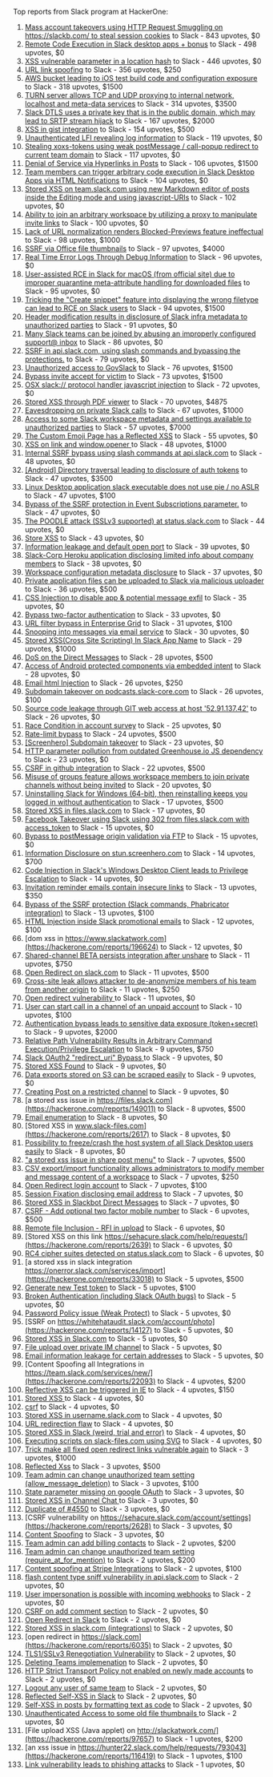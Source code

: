 Top reports from Slack program at HackerOne:

1. [Mass account takeovers using HTTP Request Smuggling on https://slackb.com/ to steal session cookies](https://hackerone.com/reports/737140) to Slack - 843 upvotes, $0
2. [Remote Code Execution in Slack desktop apps + bonus](https://hackerone.com/reports/783877) to Slack - 498 upvotes, $0
3. [XSS vulnerable parameter in a location hash](https://hackerone.com/reports/146336) to Slack - 446 upvotes, $0
4. [URL link spoofing](https://hackerone.com/reports/481472) to Slack - 356 upvotes, $250
5. [AWS bucket leading to iOS test build code and configuration exposure](https://hackerone.com/reports/404822) to Slack - 318 upvotes, $1500
6. [TURN server allows TCP and UDP proxying to internal network, localhost and meta-data services](https://hackerone.com/reports/333419) to Slack - 314 upvotes, $3500
7. [Slack DTLS uses a private key that is in the public domain, which may lead to SRTP stream hijack](https://hackerone.com/reports/531032) to Slack - 167 upvotes, $2000
8. [XSS in gist integration](https://hackerone.com/reports/11073) to Slack - 154 upvotes, $500
9. [Unauthenticated LFI revealing log information](https://hackerone.com/reports/272578) to Slack - 119 upvotes, $0
10. [Stealing xoxs-tokens using weak postMessage / call-popup redirect to current team domain](https://hackerone.com/reports/207170) to Slack - 117 upvotes, $0
11. [Denial of Service via Hyperlinks in Posts](https://hackerone.com/reports/1077136) to Slack - 106 upvotes, $1500
12. [Team members can trigger arbitrary code execution in Slack Desktop Apps via HTML Notifications](https://hackerone.com/reports/816156) to Slack - 104 upvotes, $0
13. [Stored XSS on team.slack.com using new Markdown editor of posts inside the Editing mode and using javascript-URIs](https://hackerone.com/reports/132104) to Slack - 102 upvotes, $0
14. [Ability to join an arbitrary workspace by utilizing a proxy to manipulate invite links](https://hackerone.com/reports/1716016) to Slack - 100 upvotes, $0
15. [Lack of URL normalization renders Blocked-Previews feature ineffectual](https://hackerone.com/reports/1102764) to Slack - 98 upvotes, $1000
16. [SSRF via Office file thumbnails](https://hackerone.com/reports/671935) to Slack - 97 upvotes, $4000
17. [Real Time Error Logs Through Debug Information](https://hackerone.com/reports/503283) to Slack - 96 upvotes, $0
18. [User-assisted RCE in Slack for macOS (from official site) due to improper quarantine meta-attribute handling for downloaded files](https://hackerone.com/reports/470637) to Slack - 95 upvotes, $0
19. [Tricking the "Create snippet" feature into displaying the wrong filetype can lead to RCE on Slack users](https://hackerone.com/reports/833080) to Slack - 94 upvotes, $1500
20. [Header modification results in disclosure of Slack infra metadata to unauthorized parties](https://hackerone.com/reports/727330) to Slack - 91 upvotes, $0
21. [Many Slack teams can be joined by abusing an improperly configured support@ inbox](https://hackerone.com/reports/239623) to Slack - 86 upvotes, $0
22. [SSRF in api.slack.com, using slash commands and bypassing the protections.](https://hackerone.com/reports/381129) to Slack - 79 upvotes, $0
23. [Unauthorized access to GovSlack](https://hackerone.com/reports/1758174) to Slack - 76 upvotes, $1500
24. [Bypass invite accept for victim](https://hackerone.com/reports/1663361) to Slack - 73 upvotes, $1500
25. [OSX slack:// protocol handler javascript injection](https://hackerone.com/reports/79348) to Slack - 72 upvotes, $0
26. [Stored XSS through PDF viewer](https://hackerone.com/reports/881557) to Slack - 70 upvotes, $4875
27. [Eavesdropping on private Slack calls](https://hackerone.com/reports/184698) to Slack - 67 upvotes, $1000
28. [Access to some Slack workspace metadata and settings available to unauthorized parties](https://hackerone.com/reports/130133) to Slack - 57 upvotes, $7000
29. [The Custom Emoji Page has a Reflected XSS](https://hackerone.com/reports/258198) to Slack - 55 upvotes, $0
30. [XSS on link and window.opener ](https://hackerone.com/reports/834071) to Slack - 48 upvotes, $1000
31. [Internal SSRF bypass using slash commands at api.slack.com](https://hackerone.com/reports/356765) to Slack - 48 upvotes, $0
32. [[Android] Directory traversal leading to disclosure of auth tokens](https://hackerone.com/reports/1378889) to Slack - 47 upvotes, $3500
33. [Linux Desktop application slack executable does not use pie / no ASLR](https://hackerone.com/reports/415272) to Slack - 47 upvotes, $100
34. [Bypass of the SSRF protection in Event Subscriptions parameter.](https://hackerone.com/reports/386292) to Slack - 47 upvotes, $0
35. [The POODLE attack (SSLv3 supported) at status.slack.com](https://hackerone.com/reports/375097) to Slack - 44 upvotes, $0
36. [Store XSS](https://hackerone.com/reports/187410) to Slack - 43 upvotes, $0
37. [Information leakage and default open port](https://hackerone.com/reports/305518) to Slack - 39 upvotes, $0
38. [Slack-Corp Heroku application disclosing limited info about company members](https://hackerone.com/reports/966814) to Slack - 38 upvotes, $0
39. [Workspace configuration metadata disclosure](https://hackerone.com/reports/864489) to Slack - 37 upvotes, $0
40. [Private application files can be uploaded to Slack via malicious uploader](https://hackerone.com/reports/375083) to Slack - 36 upvotes, $500
41. [CSS Injection to disable app & potential message exfil](https://hackerone.com/reports/679969) to Slack - 35 upvotes, $0
42. [Bypass  two-factor authentication](https://hackerone.com/reports/121696) to Slack - 33 upvotes, $0
43. [URL filter bypass in Enterprise Grid](https://hackerone.com/reports/500348) to Slack - 31 upvotes, $100
44. [Snooping into messages via email service](https://hackerone.com/reports/163938) to Slack - 30 upvotes, $0
45. [ Stored XSS(Cross Site Scripting) In Slack App Name](https://hackerone.com/reports/159460) to Slack - 29 upvotes, $1000
46. [DoS on the Direct Messages](https://hackerone.com/reports/746003) to Slack - 28 upvotes, $500
47. [Access of Android protected components via embedded intent](https://hackerone.com/reports/200427) to Slack - 28 upvotes, $0
48. [Email html Injection](https://hackerone.com/reports/1461194) to Slack - 26 upvotes, $250
49. [Subdomain takeover on podcasts.slack-core.com](https://hackerone.com/reports/195350) to Slack - 26 upvotes, $100
50. [Source code leakage through GIT web access at host '52.91.137.42'](https://hackerone.com/reports/148068) to Slack - 26 upvotes, $0
51. [Race Condition in account survey](https://hackerone.com/reports/165570) to Slack - 25 upvotes, $0
52. [Rate-limit bypass](https://hackerone.com/reports/165727) to Slack - 24 upvotes, $500
53. [[Screenhero] Subdomain takeover](https://hackerone.com/reports/142096) to Slack - 23 upvotes, $0
54. [HTTP parameter pollution from outdated Greenhouse.io JS dependency](https://hackerone.com/reports/335339) to Slack - 23 upvotes, $0
55. [CSRF in github integration](https://hackerone.com/reports/174328) to Slack - 22 upvotes, $500
56. [Misuse of groups feature allows workspace members to join private channels without being invited](https://hackerone.com/reports/1248852) to Slack - 20 upvotes, $0
57. [Uninstalling Slack for Windows (64-bit), then reinstalling keeps you logged in without authentication](https://hackerone.com/reports/238260) to Slack - 17 upvotes, $500
58. [Stored XSS in files.slack.com](https://hackerone.com/reports/827606) to Slack - 17 upvotes, $0
59. [Facebook Takeover using Slack using 302 from files.slack.com with access_token](https://hackerone.com/reports/6017) to Slack - 15 upvotes, $0
60. [Bypass to postMessage origin validation via FTP](https://hackerone.com/reports/210654) to Slack - 15 upvotes, $0
61. [Information Disclosure on stun.screenhero.com](https://hackerone.com/reports/175061) to Slack - 14 upvotes, $700
62. [Code Injection in Slack's Windows Desktop Client leads to Privilege Escalation](https://hackerone.com/reports/162955) to Slack - 14 upvotes, $0
63. [Invitation reminder emails contain insecure links](https://hackerone.com/reports/327674) to Slack - 13 upvotes, $350
64. [Bypass of the SSRF protection (Slack commands, Phabricator integration)](https://hackerone.com/reports/61312) to Slack - 13 upvotes, $100
65. [HTML Injection inside Slack promotional emails](https://hackerone.com/reports/321029) to Slack - 12 upvotes, $100
66. [dom xss in https://www.slackatwork.com](https://hackerone.com/reports/196624) to Slack - 12 upvotes, $0
67. [Shared-channel BETA persists integration after unshare](https://hackerone.com/reports/291822) to Slack - 11 upvotes, $750
68. [Open Redirect on slack.com](https://hackerone.com/reports/140447) to Slack - 11 upvotes, $500
69. [Cross-site leak allows attacker to de-anonymize members of his team from another origin](https://hackerone.com/reports/1068153) to Slack - 11 upvotes, $250
70. [Open redirect vulnerability ](https://hackerone.com/reports/2731) to Slack - 11 upvotes, $0
71. [User can start call in a channel of an unpaid account](https://hackerone.com/reports/147369) to Slack - 10 upvotes, $100
72. [Authentication bypass leads to sensitive data exposure (token+secret)](https://hackerone.com/reports/129918) to Slack - 9 upvotes, $2000
73. [Relative Path Vulnerability Results in Arbitrary Command Execution/Privilege Escalation](https://hackerone.com/reports/784714) to Slack - 9 upvotes, $750
74. [Slack OAuth2 "redirect_uri" Bypass ](https://hackerone.com/reports/2575) to Slack - 9 upvotes, $0
75. [Stored XSS Found](https://hackerone.com/reports/9774) to Slack - 9 upvotes, $0
76. [Data exports stored on S3 can be scraped easily](https://hackerone.com/reports/2746) to Slack - 9 upvotes, $0
77. [Creating Post on a restricted channel](https://hackerone.com/reports/151459) to Slack - 9 upvotes, $0
78. [a stored xss issue in https://files.slack.com](https://hackerone.com/reports/149011) to Slack - 8 upvotes, $500
79. [Email enumeration](https://hackerone.com/reports/2766) to Slack - 8 upvotes, $0
80. [Stored XSS in www.slack-files.com](https://hackerone.com/reports/2617) to Slack - 8 upvotes, $0
81. [Possibility to freeze/crash the host system of all Slack Desktop users easily](https://hackerone.com/reports/392728) to Slack - 8 upvotes, $0
82. ["a stored xss issue in share post menu"](https://hackerone.com/reports/148848) to Slack - 7 upvotes, $500
83. [CSV export/import functionality allows administrators to modify member and message content of a workspace](https://hackerone.com/reports/1661310) to Slack - 7 upvotes, $250
84. [Open Redirect login account](https://hackerone.com/reports/16718) to Slack - 7 upvotes, $100
85. [Session Fixation disclosing email address](https://hackerone.com/reports/2582) to Slack - 7 upvotes, $0
86. [Stored XSS in Slackbot Direct Messages](https://hackerone.com/reports/4561) to Slack - 7 upvotes, $0
87. [CSRF - Add optional two factor mobile number](https://hackerone.com/reports/155774) to Slack - 6 upvotes, $500
88. [Remote file Inclusion - RFI in upload](https://hackerone.com/reports/14092) to Slack - 6 upvotes, $0
89. [Stored XSS on this link https://sehacure.slack.com/help/requests/](https://hackerone.com/reports/2639) to Slack - 6 upvotes, $0
90. [RC4 cipher suites detected on status.slack.com](https://hackerone.com/reports/99157) to Slack - 6 upvotes, $0
91. [a stored xss in  slack integration  https://onerror.slack.com/services/import](https://hackerone.com/reports/33018) to Slack - 5 upvotes, $500
92. [Generate new Test token](https://hackerone.com/reports/147544) to Slack - 5 upvotes, $100
93. [Broken Authentication (including Slack OAuth bugs)](https://hackerone.com/reports/2559) to Slack - 5 upvotes, $0
94. [Password Policy issue (Weak Protect)](https://hackerone.com/reports/17160) to Slack - 5 upvotes, $0
95. [SSRF on https://whitehataudit.slack.com/account/photo](https://hackerone.com/reports/14127) to Slack - 5 upvotes, $0
96. [Stored XSS in Slack.com](https://hackerone.com/reports/6002) to Slack - 5 upvotes, $0
97. [File upload over private IM channel](https://hackerone.com/reports/143903) to Slack - 5 upvotes, $0
98. [Email information leakage for certain addresses](https://hackerone.com/reports/169992) to Slack - 5 upvotes, $0
99. [Content Spoofing all Integrations in https://team.slack.com/services/new/](https://hackerone.com/reports/22093) to Slack - 4 upvotes, $200
100. [Reflective XSS can be triggered in IE](https://hackerone.com/reports/2497) to Slack - 4 upvotes, $150
101. [Stored XSS ](https://hackerone.com/reports/2926) to Slack - 4 upvotes, $0
102. [csrf](https://hackerone.com/reports/2635) to Slack - 4 upvotes, $0
103. [Stored XSS in username.slack.com](https://hackerone.com/reports/2625) to Slack - 4 upvotes, $0
104. [URL redirection flaw](https://hackerone.com/reports/2622) to Slack - 4 upvotes, $0
105. [Stored XSS in Slack (weird, trial and error)](https://hackerone.com/reports/96337) to Slack - 4 upvotes, $0
106. [Executing scripts on slack-files.com using SVG](https://hackerone.com/reports/100565) to Slack - 4 upvotes, $0
107. [Trick make all fixed open redirect links vulnerable again](https://hackerone.com/reports/104087) to Slack - 3 upvotes, $1000
108. [Reflected Xss](https://hackerone.com/reports/2777) to Slack - 3 upvotes, $500
109. [Team admin can change unauthorized team setting (allow_message_deletion)](https://hackerone.com/reports/46750) to Slack - 3 upvotes, $100
110. [State parameter missing on google OAuth](https://hackerone.com/reports/2688) to Slack - 3 upvotes, $0
111. [Stored XSS in Channel Chat ](https://hackerone.com/reports/2652) to Slack - 3 upvotes, $0
112. [Duplicate of #4550](https://hackerone.com/reports/4638) to Slack - 3 upvotes, $0
113. [CSRF vulnerability on https://sehacure.slack.com/account/settings](https://hackerone.com/reports/2628) to Slack - 3 upvotes, $0
114. [Content Spoofing](https://hackerone.com/reports/2979) to Slack - 3 upvotes, $0
115. [Team admin can add billing contacts](https://hackerone.com/reports/47940) to Slack - 2 upvotes, $200
116. [Team admin can change unauthorized team setting (require_at_for_mention)](https://hackerone.com/reports/46747) to Slack - 2 upvotes, $200
117. [Content spoofing at Stripe Integrations](https://hackerone.com/reports/21248) to Slack - 2 upvotes, $100
118. [flash content type sniff vulnerability in api.slack.com](https://hackerone.com/reports/3455) to Slack - 2 upvotes, $0
119. [User impersonation is possible with incoming webhooks](https://hackerone.com/reports/3722) to Slack - 2 upvotes, $0
120. [CSRF on add comment section](https://hackerone.com/reports/2638) to Slack - 2 upvotes, $0
121. [Open Redirect in Slack](https://hackerone.com/reports/4549) to Slack - 2 upvotes, $0
122. [Stored XSS in slack.com (integrations)](https://hackerone.com/reports/10297) to Slack - 2 upvotes, $0
123. [open redirect in https://slack.com](https://hackerone.com/reports/6035) to Slack - 2 upvotes, $0
124. [TLS1/SSLv3 Renegotiation Vulnerability](https://hackerone.com/reports/5617) to Slack - 2 upvotes, $0
125. [Deleting Teams implemenation](https://hackerone.com/reports/2975) to Slack - 2 upvotes, $0
126. [HTTP Strict Transport Policy not enabled on newly made accounts](https://hackerone.com/reports/26763) to Slack - 2 upvotes, $0
127. [Logout any user of same team](https://hackerone.com/reports/54610) to Slack - 2 upvotes, $0
128. [Reflected Self-XSS in Slack](https://hackerone.com/reports/97683) to Slack - 2 upvotes, $0
129. [Self-XSS in posts by formatting text as code](https://hackerone.com/reports/89505) to Slack - 2 upvotes, $0
130. [Unauthenticated Access to some old file thumbnails ](https://hackerone.com/reports/145621) to Slack - 2 upvotes, $0
131. [File upload XSS (Java applet) on http://slackatwork.com/](https://hackerone.com/reports/97657) to Slack - 1 upvotes, $200
132. [an xss issue in https://hunter22.slack.com/help/requests/793043](https://hackerone.com/reports/116419) to Slack - 1 upvotes, $100
133. [Link vulnerability leads to phishing attacks](https://hackerone.com/reports/66994) to Slack - 1 upvotes, $0
